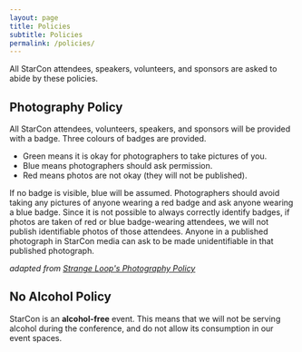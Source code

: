```yaml
---
layout: page
title: Policies
subtitle: Policies
permalink: /policies/
---
```


All StarCon attendees, speakers, volunteers, and sponsors are asked to abide by these policies.

## Photography Policy

All StarCon attendees, volunteers, speakers, and sponsors will be provided with a badge. Three colours of badges are provided.

- Green means it is okay for photographers to take pictures of you.
- Blue means photographers should ask permission.
- Red means photos are not okay (they will not be published).

If no badge is visible, blue will be assumed. Photographers should avoid taking any pictures of anyone wearing a red badge and ask anyone wearing a blue badge. Since it is not possible to always correctly identify badges, if photos are taken of red or blue badge-wearing attendees, we will not publish identifiable photos of those attendees. Anyone in a published photograph in StarCon media can ask to be made unidentifiable in that published photograph.

*adapted from [Strange Loop's Photography Policy](https://www.thestrangeloop.com/policies.html)*

## No Alcohol Policy

StarCon is an **alcohol-free** event. This means that we will not be serving alcohol during the conference, and
do not allow its consumption in our event spaces.

